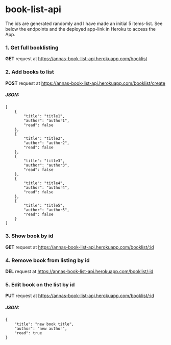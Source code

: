 # book-list-api
The ids are generated randomly and I have made an initial 5 items-list. See below the endpoints and the deployed app-link in Heroku to access the App.

### 1. Get full booklisting
**GET** request at
https://annas-book-list-api.herokuapp.com/booklist

### 2. Add books to list
**POST** request at
https://annas-book-list-api.herokuapp.com/booklist/create
##### JSON:
```
[
	{
		"title": "title1",
		"author": "author1",
		"read": false
	},
	{
		"title": "title2",
		"author": "author2",
		"read": false
	},
	{
		"title": "title3",
		"author": "author3",
		"read": false
	},
	{
		"title": "title4",
		"author": "author4",
		"read": false
	},
	{
		"title": "title5",
		"author": "author5",
		"read": false
	}
]
```

### 3. Show book by id
**GET** request at
https://annas-book-list-api.herokuapp.com/booklist/:id

### 4. Remove book from listing by id
**DEL** request at
https://annas-book-list-api.herokuapp.com/booklist/:id

### 5. Edit book on the list by id
**PUT** request at
https://annas-book-list-api.herokuapp.com/booklist/:id
##### JSON:
```
{
	"title": "new book title",
	"author": "new author",
	"read": true
}
```
